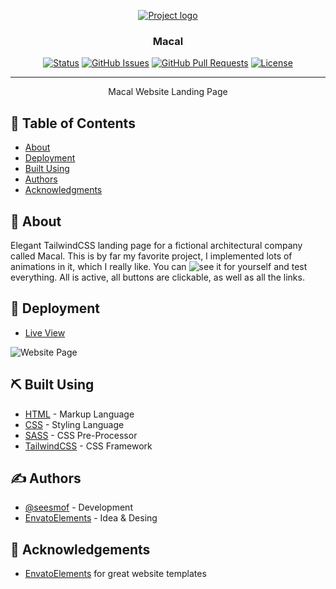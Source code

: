 <p align="center">
  <a href="" rel="noopener">
 <img src="https://ngetemplates.com/macal/img/logo.png" alt="Project logo"></a>
</p>

<h3 align="center">Macal</h3>

<div align="center">

[![Status](https://img.shields.io/badge/status-active-success.svg)]()
[![GitHub Issues](https://img.shields.io/github/issues/seesmof/The-Documentation-Compendium.svg)](https://github.com/seesmof/fcc-picasso-painting/issues)
[![GitHub Pull Requests](https://img.shields.io/github/issues-pr/seesmof/The-Documentation-Compendium.svg)](https://github.com/seesmof/fcc-picasso-painting/pulls)
[![License](https://img.shields.io/badge/license-MIT-blue.svg)](./LICENSE)

</div>

---

<p align="center"> Macal Website Landing Page
    <br>
</p>

## 📝 Table of Contents

- [About](#about)
- [Deployment](#deployment)
- [Built Using](#built_using)
- [Authors](#authors)
- [Acknowledgments](#acknowledgement)

## 🧐 About <a name = "about"></a>

Elegant TailwindCSS landing page for a fictional architectural company called Macal. This is by far my favorite project, I implemented lots of animations in it, which I really like. You can ![see it for yourself](./images/Picasso-Painting-seesmof.png) and test everything. All is active, all buttons are clickable, as well as all the links.

## 🚀 Deployment <a name = "deployment"></a>

- [Live View](https://seesmof.github.io/fcc-picasso-painting/)

![Website Page](./images/Picasso-Painting-seesmof.png)

## ⛏️ Built Using <a name = "built_using"></a>

- [HTML](https://www.w3.org/html/) - Markup Language
- [CSS](https://www.w3schools.com/css/) - Styling Language
- [SASS](https://sass-lang.com/) - CSS Pre-Processor
- [TailwindCSS](https://tailwindcss.com/) - CSS Framework

## ✍️ Authors <a name = "authors"></a>

- [@seesmof](https://github.com/seesmof) - Development
- [EnvatoElements](https://elements.envato.com/) - Idea & Desing

## 🎉 Acknowledgements <a name = "acknowledgement"></a>

- [EnvatoElements](https://elements.envato.com/) for great website templates
